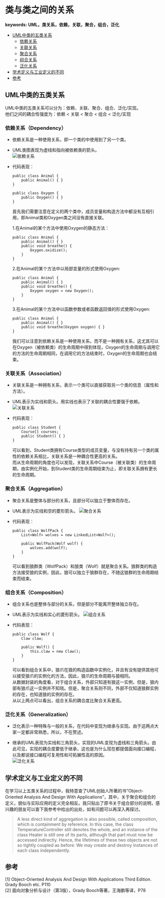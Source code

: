 # 类与类之间的关系
**keywords: UML，类关系，依赖，关联，聚合，组合，泛化**  
* [UML中类的五类关系](#overview)
  + [依赖关系](#dependency)
  + [关联关系](#association)
  + [聚合关系](#aggregation)
  + [组合关系](#composition)
  + [泛化关系](#generalization)
* [学术定义与工业定义的不同](#difference)
* [参考](#reference)

## <a name="overview"></a>UML中类的五类关系
UML中类的五类关系可以分为：依赖、关联、聚合、组合、泛化/实现。  
他们之间的耦合性强度为：依赖 < 关联 < 聚合 < 组合 < 泛化/实现  

### <a name="dependency"></a>依赖关系（Dependency）
* 依赖关系是一种使用关系，即一个类的中使用到了另一个类。  

* UML类图表现为虚线和指向被依赖类的箭头。  
![依赖关系](./assets/img/class-relations-dependency.png)  

* 代码表现：  
  ```  
  public class Animal {
      public Animal() { }
  }  

  public class Oxygen {
      public Oxygen() { }
  }  
  ```
  首先我们需要注意在定义的两个类中，成员变量和构造方法中都没有互相引用，即Animal类和Oxygen类之间没有直接关联。

  1.在Animal的某个方法中使用Oxygen的静态方法：  
  ```  
  public class Animal {
      public Animal() { }
      public void breathe() {
          Oxygen.oxidize();
      }
  }
  ```
  2.在Animal的某个方法中以局部变量的形式使用Oxygen:  
  ```  
  public class Animal {
      public Animal() { }
      public void breathe() {
          Oxygen oxygen = new Oxygen();
      }
  }
  ```
  3.在Animal的某个方法中以函数参数或者函数返回值的形式使用Oxygen:  
  ```  
  public class Animal {
      public Animal() { }
      public void breathe(Oxygen oxygen) { }
  }
  ```
  我们可以注意到依赖关系是一种使用关系，而不是一种拥有关系，这尤其可以在Oxygen（被依赖类）的生命周期中得到体现，Oxygen的生命周期与调用它的方法的生命周期相同，在调用它的方法结束时，Oxygen的生命周期也会结束。  


### <a name="association"></a>关联关系（Association）
* 关联关系是一种拥有关系，表示一个类可以直接获取另一个类的信息（属性和方法）。  

* UML表示为实线和箭头。用实线也表示了关联的耦合性要强于依赖。  
![关联关系](./assets/img/class-relations-association.png)  

* 代码表现：  
  ```  
  public class Student {
      Course[] courses;
      public Student() { }
  }
  ```
  可以看到，Student类拥有Course类型的成员变量，与没有持有另一个类的属性的依赖关系相比，关联关系是一种耦合性更高的关系。  
  而从生命周期的角度也可以发现，关联关系中Course（被关联类）的生命周期，由实例化开始，到Student类的生命周期结束为止，即关联关系拥有更长的生命周期。  


### <a name="aggregation"></a>聚合关系（Aggregation）
* 聚合关系是整体与部分的关系，且部分可以独立于整体而存在。  

* UML表示为实线和空的菱形箭头。
  ![聚合关系](./assets/img/class-relations-aggregation.png)  

* 代码表现：  
    ```  
    public class WolfPack {
        List<Wolf> wolves = new LinkedList<Wolf>();

        public WolfPack(Wolf wolf) {
            wolves.add(wolf);
        }
    }
    ```
  可以看到狼群类（WolfPack）和狼类（Wolf）就是聚合关系。狼群类的构造方法接受狼的实例，因此，狼可以独立于狼群存在，不随这狼群的生命周期结束而结束。  


### <a name="composition"></a>组合关系（Composition）
* 组合关系也是整体与部分的关系，但是部分不能离开整体独立存在。  

* UML表示为实线和实心的菱形箭头。
  ![组合关系](./assets/img/class-relations-composition.png)  

* 代码表现：  
  ```  
  public class Wolf {
      Claw claw;

      public Wolf() {
          this.claw = new Claw();
      }
  }
  ```
  可以看到组合关系中，狼爪在狼的构造函数中实例化，并且有没有提供其他可以接受狼爪的实例化的方法，因此，狼爪的生命周期与狼相同。  
  从数据封装的角度看，对于组合关系，外部只知道有狼这一实例，但是，狼内部有狼爪这一实例并不知晓。但是，聚合关系则不同，外部不仅知道狼群实例的存在，也知道狼的实例的存在。  
  从以上两点可以看出，组合关系的耦合度比聚合关系更高。  


### <a name="composition"></a>泛化关系（Generalization）
* 泛化表示一种特殊与一般的关系，在代码中变现为继承与实现。由于这两点大家一定都非常熟悉，所以，不在赘述。  

* 继承的UML表现为实线和三角箭头，实现的UML变现为虚线和三角箭头。由此可见，实现的耦合度要低于继承，这也是为什么现在都提倡面向接口编程，以及都说接口编程可复用性和可拓展性高的原因。  
![泛化关系](./assets/img/class-relations-generalization.png)  

## <a name="difference"></a>学术定义与工业定义的不同
在学习以上五类关系的过程中，我特意查了UML创始人所著的书“Object-Oriented Analysis And Design With Applications”，其中，关于聚合和组合的定义，貌似与实际应用的定义完全相反。我只贴出了原书关于组合部分的说明，感兴趣的朋友可以查下我参考中给出的出处，如有问题可以再深入再探讨。
> A less direct kind of aggregation is also possible, called composition, which is containment by reference. In this case, the class TemperatureController still denotes the whole, and an instance of the class Heater is still one of its parts, although that part must now be accessed indirectly. Hence, the lifetimes of these two objects are not so tightly coupled as before: We may create and destroy instances of each class independently.  

## <a name="reference"></a>参考  
[1] Object-Oriented Analysis And Design With Applications Third Edition. Grady Booch etc. P110  
[2] 面向对象分析与设计（第3版），Grady Booch等著，王海鹏等译，P78
